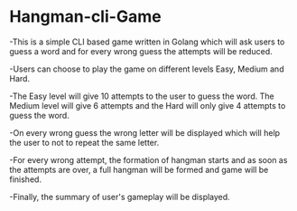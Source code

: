 # Hangman-cli-Game

-This is a simple CLI based game written in Golang which will ask users to guess a word and for every wrong guess the attempts will be reduced.

-Users can choose to play the game on different levels Easy, Medium and Hard.

-The Easy level will give 10 attempts to the user to guess the word. The Medium level will give 6 attempts and the Hard will only give 4 attempts to guess the word.

-On every wrong guess the wrong letter will be displayed which will help the user to not to repeat the same letter.

-For every wrong attempt, the formation of hangman starts and as soon as the attempts are over, a full hangman will be formed and game will be finished.

-Finally, the summary of user's gameplay will be displayed.

